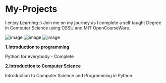 # My-Projects
I enjoy Learning :)
Join me on my journey as I complete a self taught Degree in Computer Science using OSSU and MIT OpenCourseWare.


![image](https://user-images.githubusercontent.com/81544381/124405483-0f0b2980-dd3f-11eb-8a74-a62c4b8f7741.png)
![image](https://user-images.githubusercontent.com/81544381/176059894-ea921e6f-2893-45cb-8773-579259600349.png)
![image](https://user-images.githubusercontent.com/81544381/191139619-965ee78d-d444-4e3b-8e6a-d4ca800e2fac.png)


**1.Introduction to programming**

Python for everybody - Complete 

**2.Introduction to Computer Science**

Introduction to Computer Science and Programming in Python
